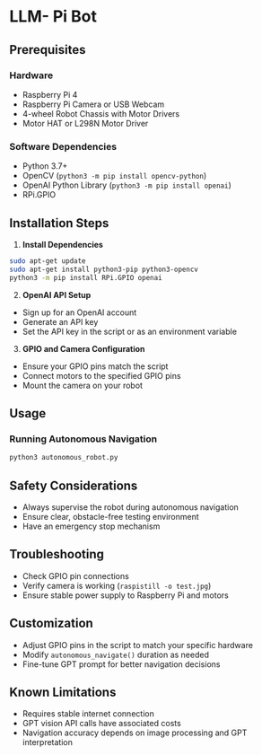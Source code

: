 # LLM- Pi Bot

## Prerequisites

### Hardware
- Raspberry Pi 4
- Raspberry Pi Camera or USB Webcam
- 4-wheel Robot Chassis with Motor Drivers
- Motor HAT or L298N Motor Driver

### Software Dependencies
- Python 3.7+
- OpenCV (`python3 -m pip install opencv-python`)
- OpenAI Python Library (`python3 -m pip install openai`)
- RPi.GPIO

## Installation Steps

1. **Install Dependencies**
```bash
sudo apt-get update
sudo apt-get install python3-pip python3-opencv
python3 -m pip install RPi.GPIO openai
```

2. **OpenAI API Setup**
- Sign up for an OpenAI account
- Generate an API key
- Set the API key in the script or as an environment variable

3. **GPIO and Camera Configuration**
- Ensure your GPIO pins match the script
- Connect motors to the specified GPIO pins
- Mount the camera on your robot

## Usage

### Running Autonomous Navigation
```bash
python3 autonomous_robot.py
```

## Safety Considerations
- Always supervise the robot during autonomous navigation
- Ensure clear, obstacle-free testing environment
- Have an emergency stop mechanism

## Troubleshooting
- Check GPIO pin connections
- Verify camera is working (`raspistill -o test.jpg`)
- Ensure stable power supply to Raspberry Pi and motors

## Customization
- Adjust GPIO pins in the script to match your specific hardware
- Modify `autonomous_navigate()` duration as needed
- Fine-tune GPT prompt for better navigation decisions

## Known Limitations
- Requires stable internet connection
- GPT vision API calls have associated costs
- Navigation accuracy depends on image processing and GPT interpretation
